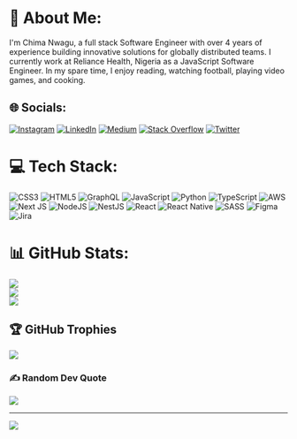 # 💫 About Me:
I'm Chima Nwagu, a full stack Software Engineer with over 4 years of experience building innovative solutions for globally distributed teams. I currently work at Reliance Health, Nigeria as a  JavaScript Software Engineer. In my spare time, I enjoy reading, watching football, playing video games, and cooking.


## 🌐 Socials:
[![Instagram](https://img.shields.io/badge/Instagram-%23E4405F.svg?logo=Instagram&logoColor=white)](https://instagram.com/michael_chum) [![LinkedIn](https://img.shields.io/badge/LinkedIn-%230077B5.svg?logo=linkedin&logoColor=white)](https://linkedin.com/in/chima-nwagu-3972a6179/) [![Medium](https://img.shields.io/badge/Medium-12100E?logo=medium&logoColor=white)](https://medium.com/@@nwaguchima48) [![Stack Overflow](https://img.shields.io/badge/-Stackoverflow-FE7A16?logo=stack-overflow&logoColor=white)](https://stackoverflow.com/users/19409143) [![Twitter](https://img.shields.io/badge/Twitter-%231DA1F2.svg?logo=Twitter&logoColor=white)](https://twitter.com/MichaelNwagu) 

# 💻 Tech Stack:
![CSS3](https://img.shields.io/badge/css3-%231572B6.svg?style=for-the-badge&logo=css3&logoColor=white) ![HTML5](https://img.shields.io/badge/html5-%23E34F26.svg?style=for-the-badge&logo=html5&logoColor=white) ![GraphQL](https://img.shields.io/badge/-GraphQL-E10098?style=for-the-badge&logo=graphql&logoColor=white) ![JavaScript](https://img.shields.io/badge/javascript-%23323330.svg?style=for-the-badge&logo=javascript&logoColor=%23F7DF1E) ![Python](https://img.shields.io/badge/python-3670A0?style=for-the-badge&logo=python&logoColor=ffdd54) ![TypeScript](https://img.shields.io/badge/typescript-%23007ACC.svg?style=for-the-badge&logo=typescript&logoColor=white) ![AWS](https://img.shields.io/badge/AWS-%23FF9900.svg?style=for-the-badge&logo=amazon-aws&logoColor=white) ![Next JS](https://img.shields.io/badge/Next-black?style=for-the-badge&logo=next.js&logoColor=white) ![NodeJS](https://img.shields.io/badge/node.js-6DA55F?style=for-the-badge&logo=node.js&logoColor=white) ![NestJS](https://img.shields.io/badge/nestjs-%23E0234E.svg?style=for-the-badge&logo=nestjs&logoColor=white) ![React](https://img.shields.io/badge/react-%2320232a.svg?style=for-the-badge&logo=react&logoColor=%2361DAFB) ![React Native](https://img.shields.io/badge/react_native-%2320232a.svg?style=for-the-badge&logo=react&logoColor=%2361DAFB) ![SASS](https://img.shields.io/badge/SASS-hotpink.svg?style=for-the-badge&logo=SASS&logoColor=white) 	![Figma](https://img.shields.io/badge/figma-%23F24E1E.svg?style=for-the-badge&logo=figma&logoColor=white) ![Jira](https://img.shields.io/badge/jira-%230A0FFF.svg?style=for-the-badge&logo=jira&logoColor=white)
# 📊 GitHub Stats:
![](https://github-readme-stats.vercel.app/api?username=NwaguChima&theme=monokai&hide_border=false&include_all_commits=true&count_private=true)<br/>
![](https://github-readme-streak-stats.herokuapp.com/?user=NwaguChima&theme=monokai&hide_border=false)<br/>
![](https://github-readme-stats.vercel.app/api/top-langs/?username=NwaguChima&theme=monokai&hide_border=false&include_all_commits=true&count_private=true&layout=compact)

## 🏆 GitHub Trophies
![](https://github-profile-trophy.vercel.app/?username=NwaguChima&theme=matrix&no-frame=false&no-bg=true&margin-w=4)

### ✍️ Random Dev Quote
![](https://quotes-github-readme.vercel.app/api?type=horizontal&theme=radical)

---
[![](https://visitcount.itsvg.in/api?id=NwaguChima&icon=0&color=0)](https://visitcount.itsvg.in)

<!-- Proudly created with GPRM ( https://gprm.itsvg.in ) -->
